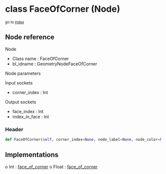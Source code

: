 # class FaceOfCorner (Node)

<sub>go to [index](/docs/index.md)</sub>

## Node reference

Node
 - Class name : FaceOfCorner
 - bl_idname : GeometryNodeFaceOfCorner

Node parameters

Input sockets
 - corner_index : Int

Output sockets
 - face_index : Int
 - index_in_face : Int

### Header

``` python
def FaceOfCorner(self, corner_index=None, node_label=None, node_color=None):
```

## Implementations

o Int : [face_of_corner](/docs/GeoNodes_classes/Int.md#face_of_corner)
o Float : [face_of_corner](/docs/GeoNodes_classes/Float.md#face_of_corner)

